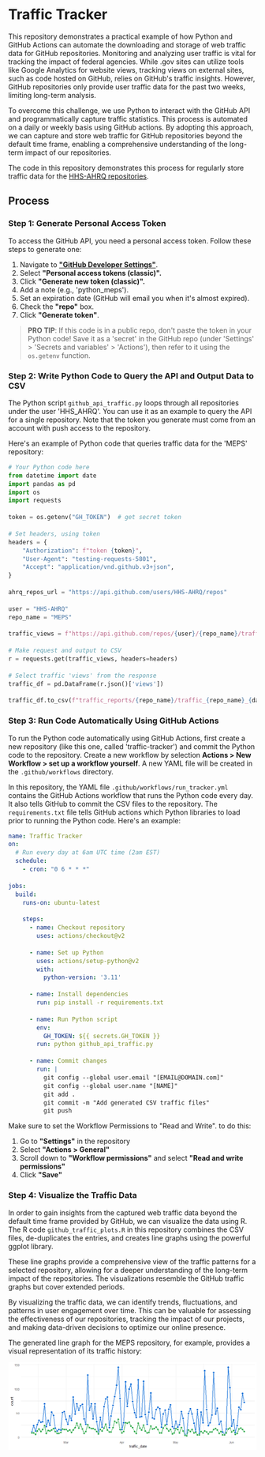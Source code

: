 # Traffic Tracker

This repository demonstrates a practical example of how Python and GitHub Actions can automate the downloading and storage of web traffic data for GitHub repositories. Monitoring and analyzing user traffic is vital for tracking the impact of federal agencies. While .gov sites can utilize tools like Google Analytics for website views, tracking views on external sites, such as code hosted on GitHub, relies on GitHub's traffic insights. However, GitHub repositories only provide user traffic data for the past two weeks, limiting long-term analysis.

To overcome this challenge, we use Python to interact with the GitHub API and programmatically capture traffic statistics. This process is automated on a daily or weekly basis using GitHub actions. By adopting this approach, we can capture and store web traffic for GitHub repositories beyond the default time frame, enabling a comprehensive understanding of the long-term impact of our repositories. 

The code in this repository demonstrates this process for regularly store traffic data for the [HHS-AHRQ repositories](https://github.com/HHS-AHRQ).

## Process

### Step 1: Generate Personal Access Token

To access the GitHub API, you need a personal access token. Follow these steps to generate one:

1. Navigate to [**"GitHub Developer Settings"**](https://github.com/settings/developers).
2. Select **"Personal access tokens (classic)".**
3. Click **"Generate new token (classic)".**
4. Add a note (e.g., 'python_meps').
5. Set an expiration date (GitHub will email you when it's almost expired).
6. Check the **"repo"** box.
7. Click **"Generate token"**.

> **PRO TIP**: If this code is in a public repo, don't paste the token in your Python code! Save it as a 'secret' in the GitHub repo (under 'Settings' > 'Secrets and variables' > 'Actions'), then refer to it using the `os.getenv` function.


### Step 2: Write Python Code to Query the API and Output Data to CSV

The Python script `github_api_traffic.py` loops through all repositories under the user 'HHS_AHRQ'. You can use it as an example to query the API for a single repository. Note that the token you generate must come from an account with push access to the repository.

Here's an example of Python code that queries traffic data for the 'MEPS' repository:

```python
# Your Python code here
from datetime import date
import pandas as pd
import os
import requests

token = os.getenv("GH_TOKEN")  # get secret token

# Set headers, using token
headers = {
    "Authorization": f"token {token}",
    "User-Agent": "testing-requests-5801",
    "Accept": "application/vnd.github.v3+json",
}

ahrq_repos_url = "https://api.github.com/users/HHS-AHRQ/repos"

user = "HHS-AHRQ"
repo_name = "MEPS"

traffic_views = f"https://api.github.com/repos/{user}/{repo_name}/traffic/views"

# Make request and output to CSV
r = requests.get(traffic_views, headers=headers)

# Select traffic 'views' from the response
traffic_df = pd.DataFrame(r.json()['views'])

traffic_df.to_csv(f"traffic_reports/{repo_name}/traffic_{repo_name}_{date.today()}.csv", index=False)
```

### Step 3: Run Code Automatically Using GitHub Actions

To run the Python code automatically using GitHub Actions, first create a new repository (like this one, called 'traffic-tracker') and commit the Python code to the repository. Create a new workflow by selection **Actions > New Workflow > set up a workflow yourself**. A new YAML file will be created in the `.github/workflows` directory. 

In this repository, the YAML file `.github/workflows/run_tracker.yml` contains the GitHub Actions workflow that runs the Python code every day. It also tells GitHub to commit the CSV files to the repository. The `requirements.txt` file tells GitHub actions which Python libraries to load prior to running the Python code. Here's an example:

```yaml
name: Traffic Tracker
on:
  # Run every day at 6am UTC time (2am EST)
  schedule:
    - cron: "0 6 * * *"

jobs:
  build:
    runs-on: ubuntu-latest

    steps:
      - name: Checkout repository
        uses: actions/checkout@v2

      - name: Set up Python
        uses: actions/setup-python@v2
        with:
          python-version: '3.11'

      - name: Install dependencies
        run: pip install -r requirements.txt

      - name: Run Python script
        env:
          GH_TOKEN: ${{ secrets.GH_TOKEN }}
        run: python github_api_traffic.py

      - name: Commit changes
        run: |
          git config --global user.email "[EMAIL@DOMAIN.com]"
          git config --global user.name "[NAME]"
          git add .
          git commit -m "Add generated CSV traffic files"
          git push
```


Make sure to set the Workflow Permissions to "Read and Write". to do this: 
1. Go to **"Settings"** in the repository
2. Select **"Actions > General"**
3. Scroll down to **"Workflow permissions"** and select **"Read and write permissions"**
4. Click **"Save"**


### Step 4: Visualize the Traffic Data

In order to gain insights from the captured web traffic data beyond the default time frame provided by GitHub, we can visualize the data using R. The R code `github_traffic_plots.R` in this repository combines the CSV files, de-duplicates the entries, and creates line graphs using the powerful ggplot library.

These line graphs provide a comprehensive view of the traffic patterns for a selected repository, allowing for a deeper understanding of the long-term impact of the repositories. The visualizations resemble the GitHub traffic graphs but cover extended periods.

By visualizing the traffic data, we can identify trends, fluctuations, and patterns in user engagement over time. This can be valuable for assessing the effectiveness of our repositories, tracking the impact of our projects, and making data-driven decisions to optimize our online presence.

The generated line graph for the MEPS repository, for example, provides a visual representation of its traffic history:

![Line graph of MEPS repository traffic](_images/meps_repo.png)





